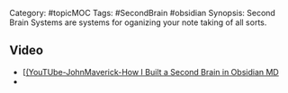 Category: #topicMOC
Tags: #SecondBrain #obsidian 
Synopsis:  Second Brain Systems are systems for oganizing your note taking of all sorts.

## Video
* [[(YouTUbe-JohnMaverick-How I  Built a Second Brain in Obsidian MD](https://www.youtube.com/watch?v=-bdE_54UUA4&t=188s)
* 